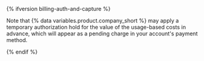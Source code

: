 {% ifversion billing-auth-and-capture %}

Note that {% data variables.product.company_short %} may apply a temporary authorization hold for the value of the usage-based costs in advance, which will appear as a pending charge in your account's payment method.

{% endif %}

